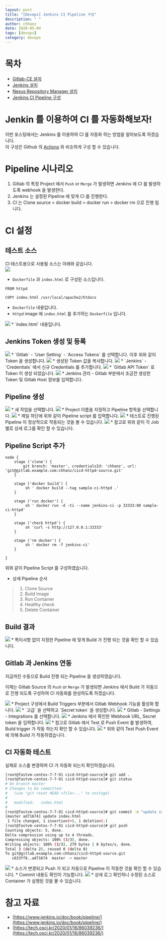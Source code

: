 ```yaml
---
layout: post
title: "[Devops] Jenkins CI Pipeline 구성"
description: " "
author: chhanz
date: 2020-05-04
tags: [devops]
category: devops
---
```


# 목차
+ [Gitlab-CE 설치](https://chhanz.github.io/devops/2020/02/16/install-gitlab/)   
+ [Jenkins 설치](https://chhanz.github.io/devops/2020/04/16/install-jenkins/)   
+ [Nexus Repository Manager 설치](https://chhanz.github.io/devops/2020/04/17/install-nexus-ce/)   
+ [Jenkins CI Pipeline 구성](https://chhanz.github.io/devops/2020/05/04/jenkins-ci/) 
   
# Jenkin 를 이용하여 CI 를 자동화해보자!
이번 포스팅에서는 Jenkins 를 이용하여 CI 를 자동화 하는 방법을 알아보도록 하겠습니다.   
이 구성은 Github 의 [Actions](https://help.github.com/en/actions) 와 비슷하게 구성 할 수 있습니다.   
   
# Pipeline 시나리오
1) Gitlab 의 특정 Project 에서 `Push` or `Merge` 가 발생하면 Jenkins 에 CI 를 발생하도록 webhook 을 발생한다.   
2) Jenkins 는 설정된 Pipeline 에 맞게 CI 를 진행한다.   
3) CI 는 Clone source > docker build > docker run > docker rm 으로 진행 됩니다.   

# CI 설정
## 테스트 소스
CI 테스트용으로 사용될 소스는 아래와 같습니다.   
<img src="/assets/images/post/2020-05-04-jenkins-ci/1.png" style="max-width: 95%; height: auto;">   
* `Dockerfile` 과 `index.html` 로 구성된 소스입니다.   
   
```docker
FROM httpd

COPY index.html /usr/local/apache2/htdocs
```
* `Dockerfile` 내용입니다.   
* `httpd` image 에 `index.html` 를 추가하는 `Dockerfile` 입니다.   
   
<img src="/assets/images/post/2020-05-04-jenkins-ci/2.png" style="max-width: 95%; height: auto;">   
* `index.html` 내용입니다.   
   
## Jenkins Token 생성 및 등록
<img src="/assets/images/post/2020-05-04-jenkins-ci/3.png" style="max-width: 95%; height: auto;">   
* `Gitlab` - `User Setting` - `Access Tokens` 를 선택합니다. 이후 위와 같이 Token 을 생성합니다.  
   
<img src="/assets/images/post/2020-05-04-jenkins-ci/4.png" style="max-width: 95%; height: auto;">   
* 생성된 Token 값을 복사합니다.   
   
<img src="/assets/images/post/2020-05-04-jenkins-ci/5.png" style="max-width: 95%; height: auto;">   
* `Jenkins` - `Credentials` 에서 신규 Credentials 를 추가합니다.   
   
<img src="/assets/images/post/2020-05-04-jenkins-ci/6.png" style="max-width: 95%; height: auto;">   
* `Gitlab API Token` 로 Token 이 생성 되었습니다.    
   
<img src="/assets/images/post/2020-05-04-jenkins-ci/7.png" style="max-width: 95%; height: auto;">   
* Jenkins 관리 - Gitlab 부분에서 조금전 생성한 Token 및 Gitlab Host 정보를 입력합니다.   
   
## Pipeline 생성
<img src="/assets/images/post/2020-05-04-jenkins-ci/8.png" style="max-width: 95%; height: auto;">   
* 새 작업을 선택합니다.   
   
<img src="/assets/images/post/2020-05-04-jenkins-ci/9.png" style="max-width: 95%; height: auto;">   
* Project 이름을 지정하고 Pipeline 항목을 선택합니다.   
   
<img src="/assets/images/post/2020-05-04-jenkins-ci/10.png" style="max-width: 95%; height: auto;">   
* 제일 하단에 위와 같이 Pipeline script 를 입력합니다.   

<img src="/assets/images/post/2020-05-04-jenkins-ci/11.png" style="max-width: 95%; height: auto;">   
* 테스트로 진행된 Pipeline 이 정상적으로 작동되는 것을 볼 수 있습니다.   

<img src="/assets/images/post/2020-05-04-jenkins-ci/12.png" style="max-width: 95%; height: auto;">   
* 참고로 위와 같이 각 Job 별로 상세 로그를 확인 할 수 있습니다.   

## Pipeline Script 추가
```console
node {
    stage ('clone') {
        git branch: 'master', credentialsId: 'chhanz', url: 'git@gitlab.example.com:chhanz/cicd-httpd-source.git'
    }

    stage ('docker build') {
         sh ' docker build --tag sample-ci-httpd .'
    }
    
    stage ('run docker') {
         sh ' docker run -d -ti --name jenkins-ci -p 33333:80 sample-ci-httpd'
    }
    
    stage ('check httpd') {
         sh 'curl -s http://127.0.0.1:33333'
    }
    
    stage ('rm docker') {
         sh ' docker rm -f jenkins-ci'
    }

}
```
위와 같이 Pipeline Script 를 구성하였습니다.   
* 상세 Pipeline 순서
> 1) Clone Source   
> 2) Build Image   
> 3) Run Container   
> 4) Healthy check    
> 5) Delete Container   

## Build 결과
<img src="/assets/images/post/2020-05-04-jenkins-ci/13.png" style="max-width: 95%; height: auto;">   
* 특이사항 없이 지정한 Pipeline 에 맞게 Build 가 진행 되는 것을 확인 할 수 있습니다.   

## Gitlab 과 Jenkins 연동
지금까진 수동으로 Build 진행 되는 Pipeline 을 생성하였습니다.   

이제는 Gitlab Source 의 `Push` or `Merge` 가 발생되면 Jenkins 에서 Build 가 자동으로 진행 되도록 구성하여 CI 자동화를 완성하도록 하겠습니다.   

<img src="/assets/images/post/2020-05-04-jenkins-ci/14.png" style="max-width: 95%; height: auto;">   
* Project 구성에서 Build Triggers 부분에서 Gitlab Webhook 기능을 활성화 합니다.   

<img src="/assets/images/post/2020-05-04-jenkins-ci/15.png" style="max-width: 95%; height: auto;">   
* `고급` 을 선택하고 `Secret token` 을 생성합니다.   
       
<img src="/assets/images/post/2020-05-04-jenkins-ci/16.png" style="max-width: 95%; height: auto;">   
* Gitlab - Settings - Integrations 를 선택합니다.   

<img src="/assets/images/post/2020-05-04-jenkins-ci/17.png" style="max-width: 95%; height: auto;">   
* Jenkins 에서 확인한 Webhook URL, Secret token 을 입력합니다.   
   
<img src="/assets/images/post/2020-05-04-jenkins-ci/18.png" style="max-width: 95%; height: auto;">   
* 참고로 Gitlab 에서 Test 로 Push Event 를 발생하여, Build trigger 가 작동 하는지 확인 할 수 있습니다.   
   
<img src="/assets/images/post/2020-05-04-jenkins-ci/19.png" style="max-width: 95%; height: auto;">   
* 위와 같이 Test Push Event 에 의해 Build 가 작동하였습니다.   
      
## CI 자동화 테스트
실제로 소스를 변경하여 CI 가 자동화 되는지 확인하겠습니다.   
```bash
[root@fastvm-centos-7-7-91 cicd-httpd-source]# git add .
[root@fastvm-centos-7-7-91 cicd-httpd-source]# git status
# On branch master
# Changes to be committed:
#   (use "git reset HEAD <file>..." to unstage)
#
#	modified:   index.html
#
[root@fastvm-centos-7-7-91 cicd-httpd-source]# git commit -m "update index.html"
[master ad71674] update index.html
 1 file changed, 1 insertion(+), 1 deletion(-)
[root@fastvm-centos-7-7-91 cicd-httpd-source]# git push
Counting objects: 5, done.
Delta compression using up to 4 threads.
Compressing objects: 100% (3/3), done.
Writing objects: 100% (3/3), 279 bytes | 0 bytes/s, done.
Total 3 (delta 2), reused 0 (delta 0)
To git@gitlab.example.com:chhanz/cicd-httpd-source.git
   c633ff8..ad71674  master -> master
``` 
    
<img src="/assets/images/post/2020-05-04-jenkins-ci/20.png" style="max-width: 95%; height: auto;">   
* 소스가 변경되고 Push 가 되고 자동으로 Pipeline 이 작동한 것을 확인 할 수 있습니다.   
* Commit 내용도 확인이 가능합니다.   
      
<img src="/assets/images/post/2020-05-04-jenkins-ci/21.png" style="max-width: 95%; height: auto;">   
* 상세 로그 확인하니 수정된 소스로 Container 가 실행된 것을 볼 수 있습니다.   

# 참고 자료
* [https://www.jenkins.io/doc/book/pipeline/](https://www.jenkins.io/doc/book/pipeline/)   
* [https://tech.osci.kr/2020/01/16/86039236/](https://tech.osci.kr/2020/01/16/86039236/)   

   
   














